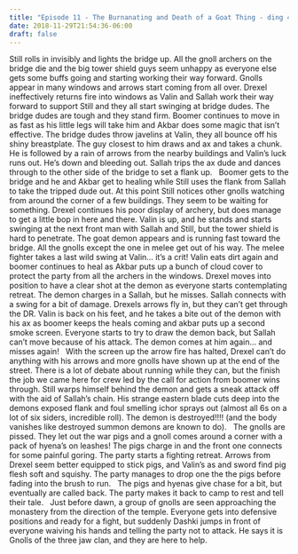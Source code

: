 ```yaml
---
title: "Episode 11 - The Burnanating and Death of a Goat Thing - ding 4!"
date: 2018-11-29T21:54:36-06:00
draft: false
---
```


Still rolls in invisibly and lights the bridge up. All the gnoll archers on the bridge die and the big tower shield guys seem unhappy as everyone else gets some buffs going and starting working their way forward. Gnolls appear in many windows and arrows start coming from all over. Drexel ineffectively returns fire into windows as Valin and Sallah work their way forward to support Still and they all start swinging at bridge dudes. The bridge dudes are tough and they stand firm. Boomer continues to move in as fast as his little legs will take him and Akbar does some magic that isn’t effective. The bridge dudes throw javelins at Valin, they all bounce off his shiny breastplate. The guy closest to him draws and ax and takes a chunk. He is followed by a rain of arrows from the nearby buildings and Valin’s luck runs out. He’s down and bleeding out. Sallah trips the ax dude and dances through to the other side of the bridge to set a flank up.
 
Boomer gets to the bridge and he and Akbar get to healing while Still uses the flank from Sallah to take the tripped dude out. At this point Still notices other gnolls watching from around the corner of a few buildings. They seem to be waiting for something. Drexel continues his poor display of archery, but does manage to get a little bop in here and there. Valin is up, and he stands and starts swinging at the next front man with Sallah and Still, but the tower shield is hard to penetrate. The goat demon appears and is running fast toward the bridge. All the gnolls except the one in melee get out of his way. The melee fighter takes a last wild swing at Valin… it’s a crit! Valin eats dirt again and boomer continues to heal as Akbar puts up a bunch of cloud cover to protect the party from all the archers in the windows. Drexel moves into position to have a clear shot at the demon as everyone starts contemplating retreat. The demon charges in a Sallah, but he misses. Sallah connects with a swing for a bit of damage. Drexels arrows fly in, but they can’t get through the DR. Valin is back on his feet, and he takes a bite out of the demon with his ax as boomer keeps the heals coming and akbar puts up a second smoke screen. Everyone starts to try to draw the demon back, but Sallah can’t move because of his attack. The demon comes at him again… and misses again!
 
With the screen up the arrow fire has halted, Drexel can’t do anything with his arrows and more gnolls have shown up at the end of the street. There is a lot of debate about running while they can, but the finish the job we came here for crew led by the call for action from boomer wins through. Still warps himself behind the demon and gets a sneak attack off with the aid of Sallah’s chain. His strange eastern blade cuts deep into the demons exposed flank and foul smelling ichor sprays out (almost all 6s on a lot of six siders, incredible roll). The demon is destroyed!!!! (and the body vanishes like destroyed summon demons are known to do).
 
The gnolls are pissed. They let out the war pigs and a gnoll comes around a corner with a pack of hyena’s on leashes! The pigs charge in and the front one connects for some painful goring. The party starts a fighting retreat. Arrows from Drexel seem better equipped to stick pigs, and Valin’s as and sword find pig flesh soft and squishy. The party manages to drop one the the pigs before fading into the brush to run.
 
The pigs and hyenas give chase for a bit, but eventually are called back. The party makes it back to camp to rest and tell their tale.
 
Just before dawn, a group of gnolls are seen approaching the monastery from the direction of the temple. Everyone gets into defensive positions and ready for a fight, but suddenly Dashki jumps in front of everyone waiving his hands and telling the party not to attack. He says it is Gnolls of the three jaw clan, and they are here to help.
 
